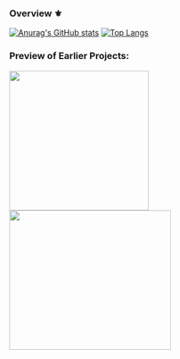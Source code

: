### Overview ⚜

[![Anurag's GitHub stats](https://github-readme-stats.vercel.app/api?username=Emylkk&show_icons=true&count_private=true&theme=radical)](https://github.com/Emylkk/github-readme-stats)
[![Top Langs](https://github-readme-stats.vercel.app/api/top-langs/?username=Emylkk&layout=compact)](https://github.com/Emylkk/github-readme-stats)

### **Preview of Earlier Projects**:
<img src="https://user-images.githubusercontent.com/33014935/163364398-fed78654-09a8-4fad-83d4-faf049d92328.png" width="250" height="250" style="margin-right:10px !important;"/><img src="https://user-images.githubusercontent.com/33014935/163365606-7515e282-7275-4223-b555-434785aeb7c1.png" width="290" height="250"/>

